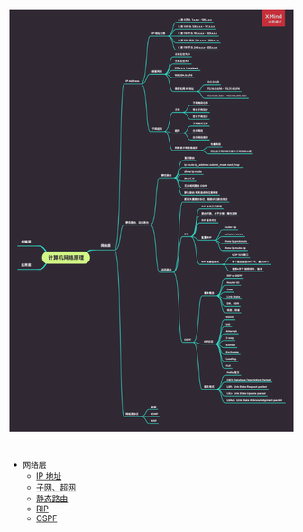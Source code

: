 <br>

![](../Images/Network/ReadMe/ComputerNetwork.png)


<br>


- 网络层
	- [IP 地址](https://github.com/zhaoName/Notes/blob/master/Netwotk/%E7%BD%91%E7%BB%9C%E5%B1%82-IP%E5%9C%B0%E5%9D%80.md)
	- [子网、超网](https://github.com/zhaoName/Notes/blob/master/Netwotk/%E7%BD%91%E7%BB%9C%E5%B1%82-%E5%AD%90%E7%BD%91%E8%B6%85%E7%BD%91.md)
	- [静态路由](https://github.com/zhaoName/Notes/blob/master/Netwotk/%E7%BD%91%E7%BB%9C%E5%B1%82-%E9%9D%99%E6%80%81%E8%B7%AF%E7%94%B1.md)
	- [RIP](https://github.com/zhaoName/Notes/blob/master/Netwotk/%E7%BD%91%E7%BB%9C%E5%B1%82-RIP.md)
	- [OSPF](https://github.com/zhaoName/Notes/blob/master/Netwotk/%E7%BD%91%E7%BB%9C%E5%B1%82-OSPF.md)

	
<br>

<br>